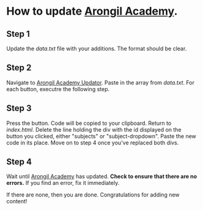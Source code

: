 # How to update [Arongil Academy](https://arongil.com/academy).

## Step 1

Update the *data.txt* file with your additions. The format should be clear.

## Step 2

Navigate to [Arongil Academy Updator](https://arongil.com/academy/update). Paste in the array from *data.txt*. For each button, executre the following step.

## Step 3

Press the button. Code will be copied to your clipboard. Return to *index.html*. Delete the line holding the div with the id displayed on the button you clicked, either "subjects" or "subject-dropdown". Paste the new code in its place. Move on to step 4 once you've replaced both divs.

## Step 4

Wait until [Arongil Academy](https://arongil.com/academy) has updated. **Check to ensure that there are no errors.** If you find an error, fix it immediately.

If there are none, then you are done. Congratulations for adding new content!
